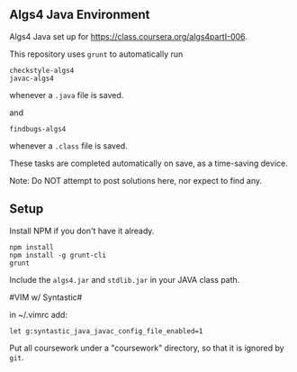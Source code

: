 Algs4 Java Environment
----------------------

Algs4 Java set up for https://class.coursera.org/algs4partI-006.

This repository uses `grunt` to automatically run

```
checkstyle-algs4
javac-algs4
```

whenever a `.java` file is saved.

and

```
findbugs-algs4
```

whenever a `.class` file is saved.

These tasks are completed automatically on save, as a time-saving device.


Note: Do NOT attempt to post solutions here, nor expect to find any.

Setup
-----

Install NPM if you don't have it already.

```
npm install
npm install -g grunt-cli
grunt
```

Include the `algs4.jar` and `stdlib.jar` in your JAVA class path.

#VIM w/ Syntastic#

in ~/.vimrc add:
```
let g:syntastic_java_javac_config_file_enabled=1
```

Put all coursework under a "coursework" directory, so that it is ignored by
`git`.


